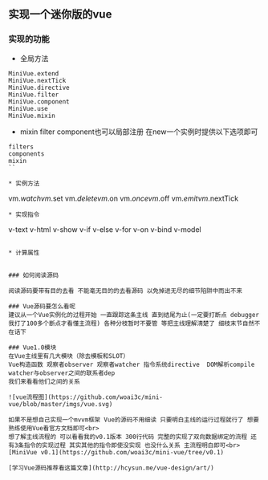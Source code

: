 ## 实现一个迷你版的vue

### 实现的功能
* 全局方法
```
MiniVue.extend
MiniVue.nextTick
MiniVue.directive
MiniVue.filter
MiniVue.component
MiniVue.use
MiniVue.mixin
```

* mixin filter component也可以局部注册 在new一个实例时提供以下选项即可

```
filters
components
mixin
``

* 实例方法

```
vm.$watch
vm.$set
vm.$delete
vm.$on
vm.$once
vm.$off
vm.$emit
vm.$nextTick
```
* 实现指令

```
v-text
v-html
v-show
v-if
v-else
v-for
v-on
v-bind
v-model
```

* 计算属性


### 如何阅读源码

阅读源码要带有目的去看 不能毫无目的的去看源码 以免掉进无尽的细节陷阱中而出不来

### Vue源码要怎么看呢
建议从一个Vue实例化的过程开始 一直跟踪这条主线 直到结尾为止(一定要打断点 debugger 我打了100多个断点才看懂主流程) 各种分枝暂时不要管 等把主线理解清楚了 细枝末节自然不在话下

### Vue1.0模块
在Vue主线里有几大模块（除去模板和SLOT）
Vue构造函数 观察者observer 观察者watcher 指令系统directive  DOM解析compile watcher与observer之间的联系者dep
我们来看看他们之间的关系

![vue流程图](https://github.com/woai3c/mini-vue/blob/master/imgs/vue.svg)

如果不是想自己实现一个mvvm框架 Vue的源码不用细读 只要明白主线的运行过程就行了 想要熟练使用Vue看官方文档即可<br>
想了解主线流程的 可以看看我的v0.1版本 300行代码 完整的实现了双向数据绑定的流程 还有3条指令的实现过程 其实其他的指令即使没实现 也没什么关系 主流程明白即可<br>
[MiniVue v0.1](https://github.com/woai3c/mini-vue/tree/v0.1)

[学习Vue源码推荐看这篇文章](http://hcysun.me/vue-design/art/)
